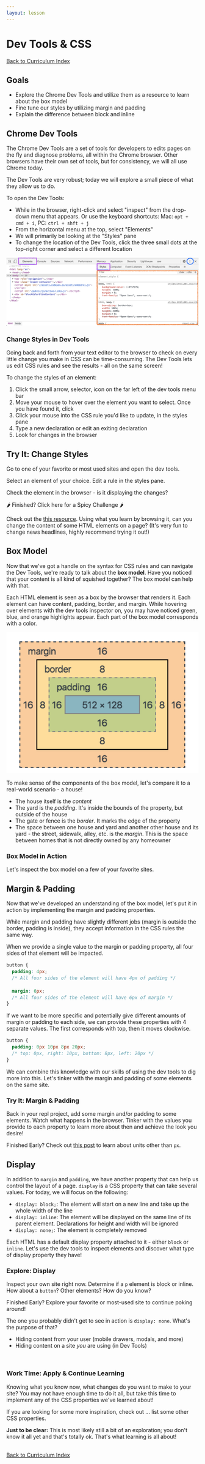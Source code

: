 ```yaml
---
layout: lesson
---
```


# Dev Tools & CSS

<a href="../">Back to Curriculum Index</a>

## Goals

- Explore the Chrome Dev Tools and utilize them as a resource to learn about the box model
- Fine tune our styles by utilizing margin and padding
- Explain the difference between block and inline

## Chrome Dev Tools

The Chrome Dev Tools are a set of tools for developers to edits pages on the fly and diagnose problems, all within the Chrome browser. Other browsers have their own set of tools, but for consistency, we will all use Chrome today.

The Dev Tools are very robust; today we will explore a small piece of what they allow us to do.

To open the Dev Tools:
- While in the browser, right-click and select "inspect" from the drop-down menu that appears. Or use the keyboard shortcuts: Mac: `opt + cmd + i`, PC: `ctrl + shft + j`
- From the horizontal menu at the top, select "Elements"
- We will primarily be looking at the "Styles" pane
- To change the location of the Dev Tools, click the three small dots at the top-right corner and select a different location

<img src="./assets/dev-tools.png" alt="Screenshot of Chrome Dev Tools on Elements tab, with Elements tab highlighted. A box is outlining the styles section of the dev tools. A circle is highlighting the three dot icon that allows a user to move the location of the dev tools dock." />

### Change Styles in Dev Tools

Going back and forth from your text editor to the browser to check on every little change you make in CSS can be time-consuming. The Dev Tools lets us edit CSS rules and see the results - all on the same screen!

To change the styles of an element:
1. Click the small arrow, selector, icon on the far left of the dev tools menu bar
2. Move your mouse to hover over the element you want to select. Once you have found it, click
3. Click your mouse into the CSS rule you'd like to update, in the styles pane
4. Type a new declaration or edit an exiting declaration
5. Look for changes in the browser

<div class="try-it-new">
  <h2>Try It: Change Styles</h2>
  <p>Go to one of your favorite or most used sites and open the dev tools.</p>
  <p>Select an element of your choice. Edit a rule in the styles pane.</p>
  <p>Check the element in the browser - is it displaying the changes?</p>
  
  <div class="spicy-container">
    <p class="spicy-click">🌶 Finished? Click here for a Spicy Challenge 🌶</p>
    <div class="spicy-toggle">
      <p>Check out the <a href="https://www.lucidchart.com/techblog/2018/05/01/live-editing-html-css-chrome-devtools/" target="blank">this resource</a>. Using what you learn by browsing it, can you change  the content of some HTML elements on a page? (It's very fun to change news headlines, highly recommend trying it out!)</p>
    </div>
  </div>
</div>

## Box Model

Now that we've got a handle on the syntax for CSS rules and can navigate the Dev Tools, we're ready to talk about the **box model**. Have you noticed that your content is all kind of squished together? The box model can help with that.

Each HTML element is seen as a box by the browser that renders it. Each element can have content, padding, border, and margin. While hovering over elements with the dev tools inspector on, you may have noticed green, blue, and orange highlights appear. Each part of the box model corresponds with a color.

<img class="small-img" src="./assets/box-model.png" alt="Diagram showing content in blue, padding in green, border in yellow and margin in orange." />

To make sense of the components of the box model, let's compare it to a real-world scenario - a house!
- The house itself is the _content_
- The yard is the _padding_. It's inside the bounds of the property, but outside of the house
- The gate or fence is the _border_. It marks the edge of the property
- The space between one house and yard and another other house and its yard - the street, sidewalk, alley, etc. is the _margin_. This is the space between homes that is not directly owned by any homeowner

### Box Model in Action

Let's inspect the box model on a few of your favorite sites.

## Margin & Padding

Now that we've developed an understanding of the box model, let's put it in action by implementing the margin and padding properties.

While margin and padding have slightly different jobs (margin is outside the border, padding is inside), they accept information in the CSS rules the same way.

When we provide a single value to the margin or padding property, all four sides of that element will be impacted.

```css
button {
  padding: 4px;
  /* All four sides of the element will have 4px of padding */

  margin: 6px;
  /* All four sides of the element will have 6px of margin */
}
```

If we want to be more specific and potentially give different amounts of margin or padding to each side, we can provide these properties with 4 separate values. The first corresponds with top, then it moves clockwise.

```css
button {
  padding: 0px 10px 8px 20px;
  /* top: 0px, right: 10px, bottom: 8px, left: 20px */
}
```

We can combine this knowledge with our skills of using the dev tools to dig more into this. Let's tinker with the margin and padding of some elements on the same site.

<div class="try-it-new">
  <h3>Try It: Margin & Padding</h3>
  <p>Back in your repl project, add some margin and/or padding to some elements. Watch what happens in the browser. Tinker with the values you provide to each property to learn more about then and achieve the look you desire!</p>
  <p>Finished Early? Check out <a href="https://alligator.io/css/css-units-explained/">this post</a> to learn about units other than <code>px</code>.</p>
</div>

## Display

In addition to `margin` and `padding`, we have another property that can help us control the layout of a page. `display` is a CSS property that can take several values. For today, we will focus on the following:

- `display: block;`: The element will start on a new line and take up the whole width of the line
- `display: inline`: The element will be displayed on the same line of its parent element. Declarations for height and width will be ignored
- `display: none;`: The element is completely removed

Each HTML has a default display property attached to it - either `block` or `inline`. Let's use the dev tools to inspect elements and discover what type of display property they have!

<div class="try-it-new">
  <h3>Explore: Display</h3>
  <p>Inspect your own site right now. Determine if a <code>p</code> element is block or inline. How about a <code>button</code>? Other elements? How do you know?</p>
  <p>Finished Early? Explore your favorite or most-used site to continue poking around!</p>
</div>

The one you probably didn't get to see in action is `display: none`. What's the purpose of that?
- Hiding content from your user (mobile drawers, modals, and more)
- Hiding content on a site _you_ are using (in Dev Tools)

<br>
<div class="try-it-new">
  <h3>Work Time: Apply & Continue Learning</h3>
  <p>Knowing what you know now, what changes do you want to make to your site? You may not have enough time to do it all, but take this time to implement any of the CSS properties we've learned about!</p>
  <p>If you are looking for some more inspiration, check out ... list some other CSS properties.</p>
  <p><strong>Just to be clear:</strong> This is most likely still a bit of an exploration; you don't know it all yet and that's totally ok. That's what learning is all about!</p>
</div>

<br>
<a href="../">Back to Curriculum Index</a>
